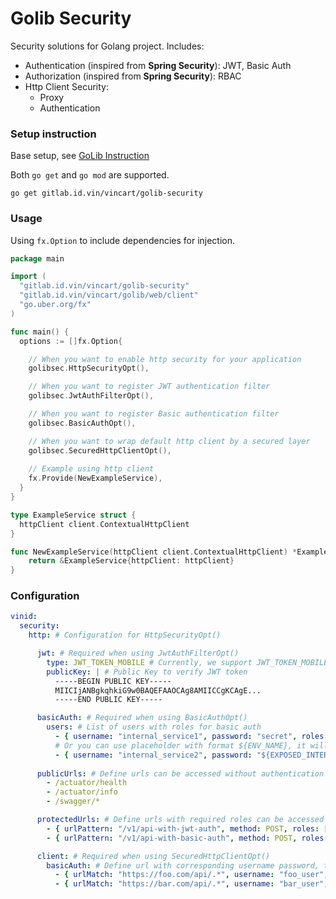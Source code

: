 # Golib Security

Security solutions for Golang project. Includes: 
* Authentication (inspired from **Spring Security**): JWT, Basic Auth
* Authorization (inspired from **Spring Security**): RBAC
* Http Client Security:
  * Proxy
  * Authentication

### Setup instruction

Base setup, see [GoLib Instruction](https://gitlab.id.vin/vincart/golib/-/blob/develop/README.md)

Both `go get` and `go mod` are supported.

```shell
go get gitlab.id.vin/vincart/golib-security
```

### Usage

Using `fx.Option` to include dependencies for injection.

```go
package main

import (
  "gitlab.id.vin/vincart/golib-security"
  "gitlab.id.vin/vincart/golib/web/client"
  "go.uber.org/fx"
)

func main() {
  options := []fx.Option{

    // When you want to enable http security for your application
    golibsec.HttpSecurityOpt(),

    // When you want to register JWT authentication filter
    golibsec.JwtAuthFilterOpt(),

    // When you want to register Basic authentication filter
    golibsec.BasicAuthOpt(),

    // When you want to wrap default http client by a secured layer
    golibsec.SecuredHttpClientOpt(),
	
	// Example using http client
	fx.Provide(NewExampleService),
  }
}

type ExampleService struct {
  httpClient client.ContextualHttpClient
}

func NewExampleService(httpClient client.ContextualHttpClient) *ExampleService {
	return &ExampleService{httpClient: httpClient}
}
```

### Configuration

```yaml
vinid:
  security:
    http: # Configuration for HttpSecurityOpt()

      jwt: # Required when using JwtAuthFilterOpt()
        type: JWT_TOKEN_MOBILE # Currently, we support JWT_TOKEN_MOBILE
        publicKey: | # Public Key to verify JWT token
          -----BEGIN PUBLIC KEY-----
          MIICIjANBgkqhkiG9w0BAQEFAAOCAg8AMIICCgKCAgE...
          -----END PUBLIC KEY-----

      basicAuth: # Required when using BasicAuthOpt()
        users: # List of users with roles for basic auth
          - { username: "internal_service1", password: "secret", roles: [ "INTERNAL_SERVICE" ] }
          # Or you can use placeholder with format ${ENV_NAME}, it will be replaced by environment var
          - { username: "internal_service2", password: "${EXPOSED_INTERNAL_SERVICE_PWD}", roles: [ "INTERNAL_SERVICE" ] }
      
      publicUrls: # Define urls can be accessed without authentication
        - /actuator/health
        - /actuator/info
        - /swagger/*

      protectedUrls: # Define urls with required roles can be accessed with authentication
        - { urlPattern: "/v1/api-with-jwt-auth", method: POST, roles: [ "MOBILE_APP" ], unauthorizedWwwAuthenticateHeaders: [ "Bearer" ] }
        - { urlPattern: "/v1/api-with-basic-auth", method: POST, roles: [ "INTERNAL_SERVICE" ], unauthorizedWwwAuthenticateHeaders: [ "Basic" ] }

      client: # Required when using SecuredHttpClientOpt()
        basicAuth: # Define url with corresponding username password, these credentials will be auto attached to header before execute request.
          - { urlMatch: "https://foo.com/api/.*", username: "foo_user", password: "${FOO_SERVICE_PWD}" }
          - { urlMatch: "https://bar.com/api/.*", username: "bar_user", password: "${BAR_SERVICE_PWD}" }
```
